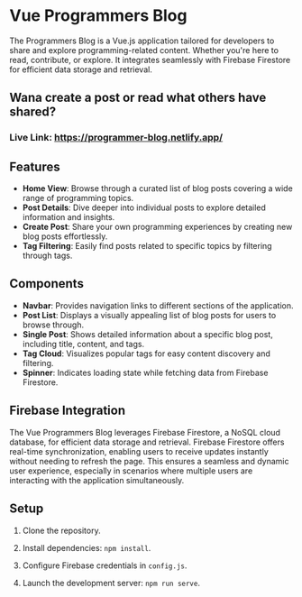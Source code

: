 # Vue Programmers Blog

The Programmers Blog is a Vue.js application tailored for developers to share and explore programming-related content. Whether you're here to read, contribute, or explore. It integrates seamlessly with Firebase Firestore for efficient data storage and retrieval.

## Wana create a post or read what others have shared?

### Live Link: https://programmer-blog.netlify.app/

## Features

- **Home View**: Browse through a curated list of blog posts covering a wide range of programming topics.
- **Post Details**: Dive deeper into individual posts to explore detailed information and insights.
- **Create Post**: Share your own programming experiences by creating new blog posts effortlessly.
- **Tag Filtering**: Easily find posts related to specific topics by filtering through tags.

## Components

- **Navbar**: Provides navigation links to different sections of the application.
- **Post List**: Displays a visually appealing list of blog posts for users to browse through.
- **Single Post**: Shows detailed information about a specific blog post, including title, content, and tags.
- **Tag Cloud**: Visualizes popular tags for easy content discovery and filtering.
- **Spinner**: Indicates loading state while fetching data from Firebase Firestore.

## Firebase Integration

The Vue Programmers Blog leverages Firebase Firestore, a NoSQL cloud database, for efficient data storage and retrieval. Firebase Firestore offers real-time synchronization, enabling users to receive updates instantly without needing to refresh the page. This ensures a seamless and dynamic user experience, especially in scenarios where multiple users are interacting with the application simultaneously.

## Setup

1. Clone the repository.

2. Install dependencies: `npm install`.

3. Configure Firebase credentials in `config.js`.

4. Launch the development server: `npm run serve`.

